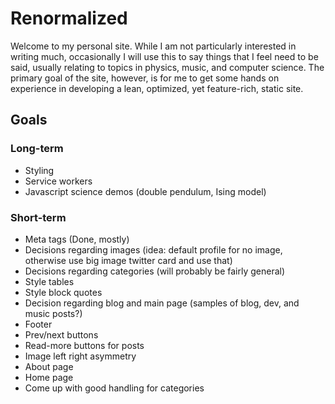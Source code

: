 # Renormalized

Welcome to my personal site. While I am not particularly interested in writing much, occasionally I will use this to say things that I feel need to be said, usually relating to topics in physics, music, and computer science. The primary goal of the site, however, is for me to get some hands on experience in developing a lean, optimized, yet feature-rich, static site.

## Goals

### Long-term

- Styling
- Service workers
- Javascript science demos (double pendulum, Ising model)

### Short-term

- Meta tags (Done, mostly)
- Decisions regarding images (idea: default profile for no image, otherwise use big image twitter card and use that)
- Decisions regarding categories (will probably be fairly general)
- Style tables
- Style block quotes
- Decision regarding blog and main page (samples of blog, dev, and music posts?)
- Footer
- Prev/next buttons
- Read-more buttons for posts
- Image left right asymmetry
- About page
- Home page
- Come up with good handling for categories
